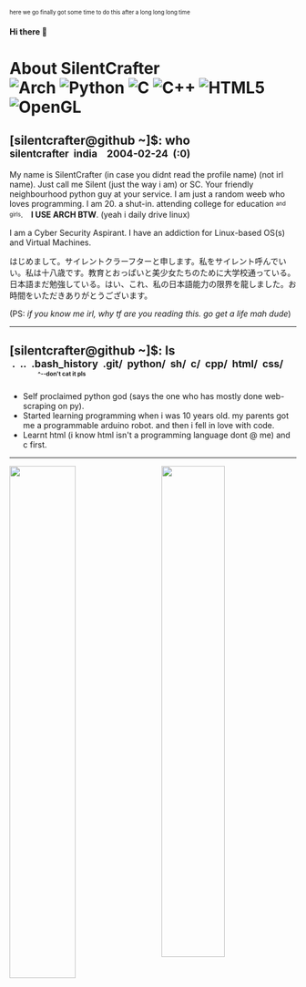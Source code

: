 <sub><sup> here we go finally got some time to do this after a long long long time </sup></sub>
#### Hi there 👋
# About SilentCrafter <br> ![Arch](https://img.shields.io/badge/Arch%20Linux-1793D1?logo=arch-linux&logoColor=fff&style=for-the-badge) ![Python](https://img.shields.io/badge/python-3670A0?style=for-the-badge&logo=python&logoColor=ffdd54) ![C](https://img.shields.io/badge/c-%2300599C.svg?style=for-the-badge&logo=c&logoColor=white) ![C++](https://img.shields.io/badge/c++-%2300599C.svg?style=for-the-badge&logo=c%2B%2B&logoColor=white) ![HTML5](https://img.shields.io/badge/html5-%23E34F26.svg?style=for-the-badge&logo=html5&logoColor=white) ![OpenGL](https://img.shields.io/badge/OpenGL-%23FFFFFF.svg?style=for-the-badge&logo=opengl)
## [silentcrafter@github ~]$: who <br> <sub>silentcrafter&nbsp;&nbsp;india&nbsp;&nbsp;&nbsp;&nbsp;2004-02-24&nbsp;&nbsp;(:0)</sub>

My name is SilentCrafter (in case you didnt read the profile name) (not irl name). Just call me Silent (just the way i am) or SC. Your friendly neighbourhood python guy at your service. I am just a random weeb who loves programming. I am 20. a shut-in. attending college for education <sub><sup>and girls</sup></sub>.　**I USE ARCH BTW**. (yeah i daily drive linux)

I am a Cyber Security Aspirant. I have an addiction for Linux-based OS(s) and Virtual Machines.

はじめまして。サイレントクラーフターと申します。私をサイレント呼んでいい。私は十八歳です。教育とおっぱいと美少女たちのために大学校通っている。日本語まだ勉強している。はい、これ、私の日本語能力の限界を龍しました。お時間をいただきありがとうございます。

(PS: _if you know me irl, why tf are you reading this. go get a life mah dude_)

---

## [silentcrafter@github ~]$: ls <br> <sub>&nbsp;.&nbsp;&nbsp;..&nbsp;&nbsp;.bash_history&nbsp;&nbsp;.git/&nbsp;&nbsp;python/&nbsp;&nbsp;sh/&nbsp;&nbsp;c/&nbsp;&nbsp;cpp/&nbsp;&nbsp;html/&nbsp;&nbsp;css/ <br> &nbsp;&nbsp;&nbsp;&nbsp;&nbsp;&nbsp;&nbsp;&nbsp;&nbsp;&nbsp;&nbsp;&nbsp;<sub><sup><sup>^--don't cat it pls</sup></sup></sub>
  
  - Self proclaimed python god (says the one who has mostly done web-scraping on py). 
  - Started learning programming when i was 10 years old. my parents got me a programmable arduino robot. and then i fell in love with code. 
  - Learnt html (i know html isn't a programming language dont @ me) and c first.
  
  ---
  <a href="https://github.com/Silent-Crafter">
    <img src="https://github-readme-stats.vercel.app/api?username=Silent-Crafter&count_private=true&theme=chartreuse-dark" align="left" width="48%">
  </a>
  <a href="https://github.com/Silent-Crafter">
    <img src="https://github-readme-stats.vercel.app/api/top-langs/?username=Silent-Crafter&layout=compact&theme=chartreuse-dark" align="right" width="47%">
  </a>
